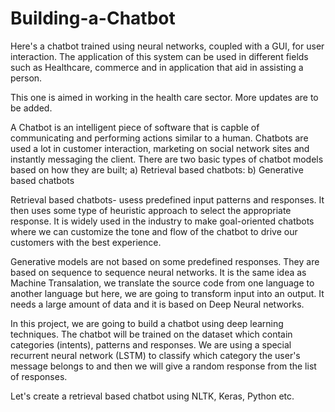 # Building-a-Chatbot
Here's a chatbot trained using neural networks, coupled with a GUI, for user interaction.
The application of this system can be used in different fields such as Healthcare, commerce and in application that aid in assisting a person.

This one is aimed in working in the health care sector. 
More updates are to be added.

A Chatbot is an intelligent piece of software that is capble of communicating and performing actions similar to a human. Chatbots are used a lot in customer interaction, marketing on social network sites and instantly messaging the client.
There are two basic types of chatbot models based on how they are built;
  a) Retrieval based chatbots:
  b) Generative based chatbots

Retrieval based chatbots- usess predefined input patterns and responses. It then uses some type of heuristic approach to select the appropriate response. It is widely used in the industry to make goal-oriented chatbots where we can customize the tone and flow of the chatbot to drive our customers with the best experience.

Generative models are not based on some predefined responses. They are based on sequence to sequence neural networks. It is the same idea as Machine Transalation, we translate the source code from one language to another language but here, we are going to transform input into an output. It needs a large amount of data and it is based on Deep Neural networks.

In this project, we are going to build a chatbot using deep learning techniques. The chatbot will be trained on the dataset which contain categories (intents), patterns and responses. 
We are using a special recurrent neural network (LSTM) to classify which category the user's message belongs to and then we will give a random response from the list of responses.

Let's create a retrieval based chatbot using NLTK, Keras, Python etc.
